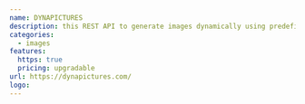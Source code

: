 ```yaml
---
name: DYNAPICTURES
description: this REST API to generate images dynamically using predefined templates
categories:
  - images
features:
  https: true
  pricing: upgradable
url: https://dynapictures.com/
logo:
---
```

